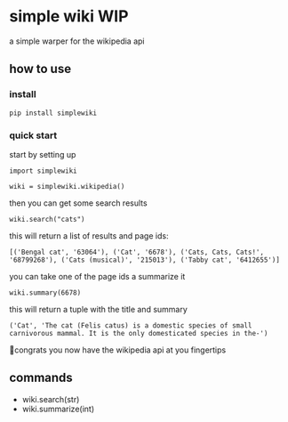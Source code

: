 # simple wiki WIP

a simple warper for the wikipedia api 

## how to use

### install

```pip install simplewiki```

### quick start

start by setting up 
```
import simplewiki

wiki = simplewiki.wikipedia()
```
then you can get some search results
```
wiki.search("cats")
```
this will return a list of results and page ids:
```
[('Bengal cat', '63064'), ('Cat', '6678'), ('Cats, Cats, Cats!', '68799268'), ('Cats (musical)', '215013'), ('Tabby cat', '6412655')]
```
you can take one of the page ids a summarize it
```
wiki.summary(6678)
```
this will return a tuple with the title and summary 
```
('Cat', 'The cat (Felis catus) is a domestic species of small carnivorous mammal. It is the only domesticated species in the-')
```
🎉congrats you now have the wikipedia api at you fingertips

## commands

* wiki.search(str)
* wiki.summarize(int)